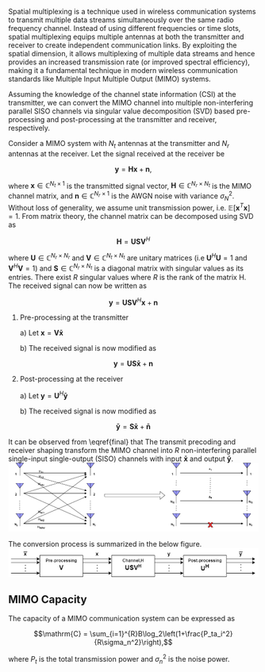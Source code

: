 Spatial multiplexing is a technique used in wireless communication systems to transmit multiple data streams simultaneously over the same radio frequency channel. Instead of using different frequencies or time slots, spatial multiplexing equips multiple antennas at both the transmitter and receiver to create independent communication links. By exploiting the spatial dimension, it allows multiplexing of multiple data streams and hence provides an increased transmission rate (or improved spectral efficiency), making it a fundamental technique in modern wireless communication 
 standards like Multiple Input Multiple Output (MIMO) systems.

 
Assuming the knowledge of the channel state information (CSI) at the transmitter, we can convert the MIMO channel into multiple non-interfering parallel SISO channels via singular value decomposition (SVD) based pre-processing and post-processing at the transmitter and receiver, respectively.


Consider a MIMO system with $N_t$ antennas at the transmitter and $N_r$ antennas at the receiver. Let the signal received at the receiver be 
```math
\mathbf{y} = \mathbf{Hx} + \mathbf{n},
```
 where $\mathbf{x}\in\mathbb{C}^{N_t\times1}$ is the transmitted signal vector, $\mathbf{H}\in\mathbb{C}^{N_r\times N_t}$ is the MIMO channel matrix, and $\mathbf{n}\in\mathbb{C}^{N_r\times1}$ is the AWGN noise with variance $\sigma_N^2$. Without loss of generality, we assume unit transmission power, i.e. $\mathbb{E}[\mathbf{x}^T\mathbf{x}]=1$.
 From matrix theory, the channel matrix can be decomposed using  SVD as
```math
 \mathbf{H} = \mathbf{USV}^H
```
 where $\mathbf{U}\in\mathbb{C}^{N_r\times N_r}$ and $\mathbf{V}\in\mathbb{C}^{N_t\times N_t}$ are unitary matrices (i.e $\mathbf{U}^H\mathbf{U}=1$ and $\mathbf{V}^H\mathbf{V}=1)$ and $\mathbf{S}\in\mathbb{C}^{N_r\times N_t}$ is a diagonal matrix with singular values as its entries. There exist $R$ singular values where $R$ is the rank of the matrix H. The received signal can now be written as
```math
 \mathbf{y} = \mathbf{USV}^H\mathbf{x} + \mathbf{n}
```
 1) Pre-processing at the transmitter

     a) Let $\mathbf{x}=\mathbf{V\bar{x}}$

     b) The received signal is now modified as

```math
\mathbf{y} = \mathbf{US}\mathbf{\bar{x}} + \mathbf{n}
```
 2) Post-processing at the receiver

    a) Let $\mathbf{y}=\mathbf{U}^H\mathbf{\bar{y}}$

    b) The received signal is now modified as 
```math
\mathbf{\bar{y}} = \mathbf{S}\mathbf{\bar{x}} + \mathbf{\bar{n}}
```
 It can be observed from \eqref{final} that The transmit precoding and receiver shaping transform the MIMO channel into $R$ non-interfering parallel single-input single-output (SISO) channels with input $\mathbf{\bar{x}}$ and output $\mathbf{\bar{y}}$.
<img src="./images/SystemModel.png">

 The conversion process is summarized in the below figure.
<img src="./images/svd.png">

## MIMO Capacity
 The capacity of a MIMO communication system can be expressed as
```math
\mathrm{C} = \sum_{i=1}^{R}B\log_2\left(1+\frac{P_ta_i^2}{R\sigma_n^2}\right),
```
 where $P_t$ is the total transmission power and $\sigma_n^2$ is the noise power.
